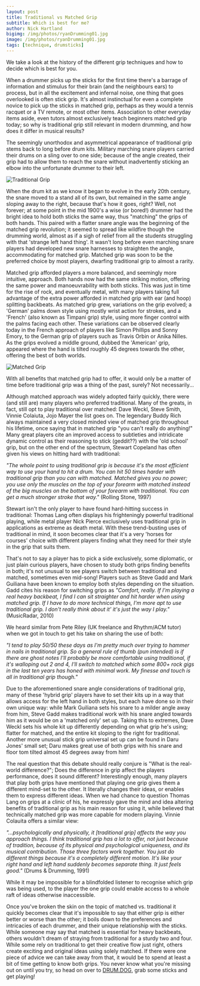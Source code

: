```yaml
---
layout: post
title: Traditional vs Matched Grip
subtitle: Which is best for me?
author: Nick Hartland
bigimg: /img/photos/ryanDrumming01.jpg
image: /img/photos/ryanDrumming01.jpg
tags: [technique, drumsticks]
---
```


We take a look at the history of the different grip techniques and how to decide which is best for you.

When a drummer picks up the sticks for the first time there's a barrage of information and stimulus for their brain (and the neighbours ears) to process, but in all the excitement and infernal noise, one thing that goes overlooked is often stick grip. It's almost instinctual for even a complete novice to pick up the sticks in matched grip, perhaps as they would a tennis racquet or a TV remote, or most other items. Association to other everyday items aside, even tutors almost exclusively teach beginners matched grip today; so why is traditional grip still relevant in modern drumming, and how does it differ in musical results?

The seemingly unorthodox and asymmetrical appearance of traditional grip stems back to long before drum kits. Military marching snare players carried their drums on a sling over to one side; because of the angle created, their grip had to allow them to reach the snare without inadvertently sticking an elbow into the unfortunate drummer to their left.

![Traditional Grip](https://cdn.drum.dog/img/posts/traditionalGrip.jpg)

When the drum kit as we know it began to evolve in the early 20th century, the snare moved to a stand all of its own, but remained in the same angle sloping away to the right, because that's how it goes, right? Well, not forever; at some point in the mid 1900's a wise (or bored!) drummer had the bright idea to hold both sticks the same way, thus "matching" the grips of both hands. This paired with a flatter snare angle was the beginning of the matched grip revolution; it seemed to spread like wildfire though the drumming world, almost as if a sigh of relief from all the students struggling with that 'strange left hand thing'. It wasn't long before even marching snare players had developed new snare harnesses to straighten the angle, accommodating for matched grip. Matched grip was soon to be the preferred choice by most players, dwarfing traditional grip to almost a rarity.

Matched grip afforded players a more balanced, and seemingly more intuitive, approach. Both hands now had the same striking motion, offering the same power and manoeuvrability with both sticks. This was just in time for the rise of rock, and eventually metal, with many players taking full advantage of the extra power afforded in matched grip with ear (and hoop) splitting backbeats. As matched grip grew, variations on the grip evolved; a 'German' palms down style using mostly wrist action for strokes, and a 'French' (also known as Timpani grip) style, using more finger control with the palms facing each other. These variations can be observed clearly today in the French approach of players like Simon Phillips and Sonny Emory, to the German grip of players such as Travis Orbin or Anika Nilles. As the grips evolved a middle ground, dubbed the 'American' grip, appeared where the hand is tilted roughly 45 degrees towards the other, offering the best of both worlds.

![Matched Grip](https://cdn.drum.dog/img/posts/matchedGrip.jpg)

With all benefits that matched grip had to offer, it would only be a matter of time before traditional grip was a thing of the past, surely? Not necessarily...

Although matched approach was widely adopted fairly quickly, there were (and still are) many players who preferred traditional. Many of the greats, in fact, still opt to play traditional over matched: Dave Weckl, Steve Smith, Vinnie Colaiuta, Jojo Mayer the list goes on. The legendary Buddy Rich always maintained a very closed minded view of matched grip throughout his lifetime, once saying that in matched grip "you can't really do anything!"
Many great players cite an improved access to subtleties and intridicate dynamic control as their reasoning to stick (geddit??) with the 'old school' grip, but on the other end of the spectrum, Stewart Copeland has often given his views on hitting hard with traditional: 

_"The whole point to using traditional grip is because it's the most efficient way to use your hand to hit a drum. You can hit 50 times harder with traditional grip than you can with matched. Matched gives you no power; you use only the muscles on the top of your forearm with matched instead of the big muscles on the bottom of your forearm with traditional. You can get a much stronger stroke that way."_ (Rolling Stone, 1997)

Stewart isn't the only player to have found hard-hitting success in traditional: Thomas Lang often displays his frighteningly powerful traditional playing, while metal player Nick Pierce exclusively uses traditional grip in applications as extreme as death metal.
With these trend-busting uses of traditional in mind, it soon becomes clear that it's a very 'horses for courses' choice with different players finding what they need for their style in the grip that suits them.

That's not to say a player has to pick a side exclusively, some diplomatic, or just plain curious players, have chosen to study both grips finding benefits in both; it's not unusual to see players switch between traditional and matched, sometimes even mid-song! Players such as Steve Gadd and Mark Guiliana have been known to employ both styles depending on the situation. 
Gadd cites his reason for switching grips as _"Comfort, really. If I'm playing a real heavy backbeat, I find I can sit straighter and hit harder when using matched grip. If I have to do more technical things, I'm more apt to use traditional grip. I don't really think about it' it's just the way I play."_ (MusicRadar, 2010)

We heard similar from Pete Riley (UK freelance and Rhythm/ACM tutor) when we got in touch to get his take on sharing the use of both:

_"I tend to play 50/50 these days as I'm pretty much over trying to hammer in nails in traditional grip. So a general rule of thumb (pun intended) is if there are ghost notes I'll probably be more comfortable using traditional, if it's walloping out 2 and 4, I'll switch to matched which some 800+ rock gigs in the last ten years has honed with minimal work. My finesse and touch is all in traditional grip though."_

Due to the aforementioned snare angle considerations of traditional grip, many of these 'hybrid grip' players have to set their kits up in a way that allows access for the left hand in both styles, but each have done so in their own unique way: while Mark Guiliana sets his snare to a milder angle away from him, Steve Gadd makes traditional work with his snare angled towards him as it would be on a 'matched only' set up. Taking this to extremes, Dave Weckl sets his whole kit up differently depending on what grip he's using; flatter for matched, and the entire kit sloping to the right for traditional. Another more unusual stick grip universal set up can be found in Daru Jones' small set; Daru makes great use of both grips with his snare and floor tom tilted almost 45 degrees away from him!

The real question that this debate should really conjure is "What is the real-world difference?"; Does the difference in grip affect the players performance, does it sound different?
Interestingly enough, many players that play both grips have mentioned that playing one grip gives them a different mind-set to the other. It literally changes their ideas, or enables them to express different ideas. When we had chance to question Thomas Lang on grips at a clinic of his, he expressly gave the mind and idea altering benefits of traditional grip as his main reason for using it, while believed that technically matched grip was more capable for modern playing. Vinnie Colauita offers a similar view:

_"...psychologically and physically, it [traditional grip] affects the way you approach things. I think traditional grip has a lot to offer, not just because of tradition, because of its physical and psychological uniqueness, and its musical contribution. Those three factors work together. You just do different things because it's a completely different motion. It's like your right hand and left hand suddenly becomes separate thing. It just feels good."_ (Drums & Drumming, 1991)

While it may be impossible for a blindfolded listener to recognise which grip was being used, to the player the one grip could enable access to a whole raft of ideas otherwise inaccessible. 

Once you've broken the skin on the topic of matched vs. traditional it quickly becomes clear that it's impossible to say that either grip is either better or worse than the other; it boils down to the preferences and intricacies of each drummer, and their unique relationship with the sticks. While someone may say that matched is essential for heavy backbeats, others wouldn't dream of straying from traditional for a sturdy two and four. While some rely on traditional to get their creative flow just right, others create exciting and original ideas using solely matched. 
If there were one piece of advice we can take away from that, it would be to spend at least a bit of time getting to know both grips. You never know what you're missing out on until you try, so head on over to [DRUM.DOG](https://drum.dog), grab some sticks and get playing!
